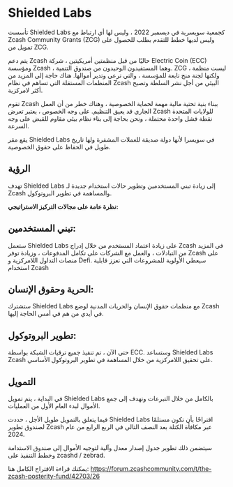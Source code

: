 # Shielded Labs 

تأسست Shielded Labs كجمعية سويسرية في ديسمبر 2022 ، وليس لها أي ارتباط مع Zcash Community Grants (ZCG)  وليس لديها خطط للتقدم بطلب للحصول على تمويل من ZCG.

يتم دعم Zcash حاليًا من قبل منظمتين أمريكيتين ، شركة Electric Coin (ECC) ومؤسسة Zcash ، وهما المستفيدون الوحيدون من صندوق التنمية. ZCG ليست منظمة ، ولكنها لجنة منح تابعة للمؤسسة ، والتي ترعى وتدير أموالها. هناك حاجة إلى المزيد من المنظمات المستقلة التي تساهم في نظام Zcash البيئي من أجل نشر السلطة وتصبح أكثر لامركزية.

تقوم Zcash ببناء بنية تحتية مالية مهمة لحماية الخصوصية ، وهناك خطر من أن العمل الجاري قد يعيق التنظيم. على وجه الخصوص ، يعتبر تعرض Zcash للولايات المتحدة نقطة فشل واحدة محتملة ، ونحن بحاجة إلى بناء نظام بيئي مقاوم للقبض على وجه السرعة.

يقع مقر Shielded Labs في سويسرا لأنها دولة صديقة للعملات المشفرة ولها تاريخ طويل في الحفاظ على حقوق الخصوصية.

## الرؤية

تهدف Shielded Labs إلى زيادة تبني المستخدمين وتطوير حالات استخدام جديدة لـ Zcash والمساهمة في تطوير البروتوكول.

**نظرة عامة على مجالات التركيز الاستراتيجي:**


## تبني المستخدمين: 

ستعمل Shielded Labs على زيادة اعتماد المستخدم من خلال إدراج Zcash في المزيد من التبادلات ، والعمل مع الشركات على تكامل المدفوعات ، وزيادة توفر Zcash على منصات التداول اللامركزية  و Defi. سيعطي الأولوية للمشروعات التي تعزز قابلية استخدام Zcash 
## الحرية وحقوق الإنسان: 

ستشترك Shielded Labs مع منظمات حقوق الإنسان والحريات المدنية لوضع Zcash في أيدي من هم في أمس الحاجة إليها.

## تطوير البروتوكول:

حتى الآن ، تم تنفيذ جميع ترقيات الشبكة بواسطة ECC.  وستساعد Shielded Labs Zcash على تحقيق اللامركزية من خلال المساهمة في تطوير البروتوكول الأساسي.


## التمويل

في البداية ، يتم تمويل Shielded Labs بالكامل من خلال التبرعات وتهدف إلى جمع الأموال لبدء العام الأول من العمليات.

فيما يتعلق بالتمويل طويل الأجل ، حددت Shielded Labs اقتراحًا بأن تكون مستلمًا لصندوق تطوير Zcash عبر مكافأة الكتلة بعد النصف التالي في الربع الرابع من عام 2024.

سيتضمن ذلك تطوير جدول إصدار معدل وآلية لتوجيه الأموال إلى صندوق الاستدامة وخطط التنفيذ على zcashd / zebrad.

يمكنك قراءة الاقتراح الكامل هنا:
https://forum.zcashcommunity.com/t/the-zcash-posterity-fund/42703/26
